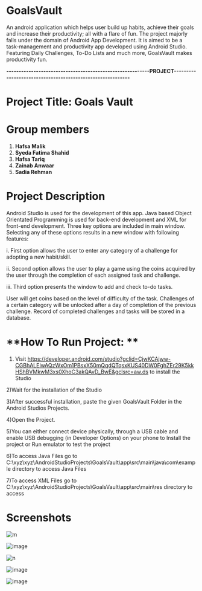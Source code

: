# GoalsVault

An android application which helps user build up habits, achieve their goals and increase their productivity; all with a flare of fun. The project majorly falls under the domain of Android App Development. It is aimed to be a task-management and productivity app developed using Android Studio. Featuring Daily Challenges, To-Do Lists and much more, GoalsVault makes productivity fun. 

**----------------------------------------------------------PROJECT-----------------------------------------------------------**
 
# **Project Title: Goals Vault**


# **Group members**
  1) **Hafsa Malik**
  2) **Syeda Fatima Shahid**
  3) **Hafsa Tariq**
  4) **Zainab Anwaar**
  5) **Sadia Rehman**


# **Project Description**
Android Studio is used for the development of this app. Java based Object Orientated Programming is used for back-end development and XML for front-end development. Three key options are included in main window. Selecting any of these options results in a new window with following features:

i.	First option allows the user to enter any category of a challenge for adopting a new habit/skill.

ii.	Second option allows the user to play a game using the coins acquired by the user through the completion of each assigned task and challenge. 

iii.	Third option presents the window to add and check to-do tasks.

User will get coins based on the level of difficulty of the task. Challenges of a certain category will be unlocked after a day of completion of the previous challenge. Record of completed challenges and tasks will be stored in a database.


# **How To Run Project: **

1) Visit https://developer.android.com/studio?gclid=CjwKCAjww-CGBhALEiwAQzWxOm1PBsxX50mQqdQTqsxKUS40DW0FghZEr29K5kkHShBVMkwM3xs0XhoC3akQAvD_BwE&gclsrc=aw.ds
to install the Studio

2)Wait for the installation of the Studio

3)After successful installation, paste the given GoalsVault Folder in the Android Studios Projects.

4)Open the Project. 

5)You can either connect device physically, through a USB cable and enable USB debugging (in Developer Options) on your phone to Install the project or Run emulator to test the project 

6)To access Java Files go to C:\xyz\xyz\AndroidStudioProjects\GoalsVault\app\src\main\java\com\example directory to access Java Files

7)To access XML Files go to C:\xyz\xyz\AndroidStudioProjects\GoalsVault\app\src\main\res directory to access 


# **Screenshots**
![m](https://user-images.githubusercontent.com/76608263/148930720-3f4cce75-0303-40ab-9743-1869493e77a6.png)

![image](https://user-images.githubusercontent.com/76608263/148929225-8408d292-799b-41d5-adca-ec17729ab737.png)

![n](https://user-images.githubusercontent.com/76608263/148930677-80d0c864-9773-4a36-b18e-e441d82ce3a6.png)

![image](https://user-images.githubusercontent.com/76608263/148930517-ace9ad72-af08-41f1-a977-4a53191e4aa7.png)

![image](https://user-images.githubusercontent.com/76608263/148931674-e169332a-82cc-4eec-a479-727ff7705441.png)




